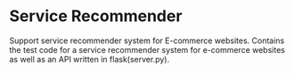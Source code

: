 # Service Recommender
Support service recommender system for E-commerce websites. Contains the test code for a service recommender system for e-commerce websites as well as an API written in flask(server.py).
